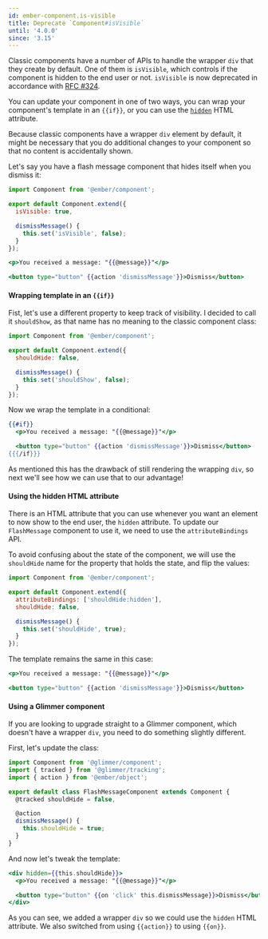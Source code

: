 ```yaml
---
id: ember-component.is-visible
title: Deprecate `Component#isVisible`
until: '4.0.0'
since: '3.15'
---
```


Classic components have a number of APIs to handle the wrapper `div` that they create by default.
One of them is `isVisible`, which controls if the component is hidden to the end user or not.
`isVisible` is now deprecated in accordance with [RFC #324](https://github.com/emberjs/rfcs/blob/master/text/0324-deprecate-component-isvisible.md).

You can update your component in one of two ways, you can wrap your component's template in an `{{if}}`, or you can use the [`hidden`](https://developer.mozilla.org/en-US/docs/Web/HTML/Global_attributes/hidden) HTML attribute.

Because classic components have a wrapper `div` element by default,
it might be necessary that you do additional changes to your component so that no content is accidentally shown.

Let's say you have a flash message component that hides itself when you dismiss it:

```js {data-filename=app/components/flash-message.js}
import Component from '@ember/component';

export default Component.extend({
  isVisible: true,

  dismissMessage() {
    this.set('isVisible', false);
  }
});
```

```handlebars {data-filename=app/components/flash-message.hbs}
<p>You received a message: "{{@message}}"</p>

<button type="button" {{action 'dismissMessage'}}>Dismiss</button>
```

#### Wrapping template in an `{{if}}`

Fist, let's use a different property to keep track of visibility.
I decided to call it `shouldShow`, as that name has no meaning to the classic component class:

```js {data-filename=app/components/flash-message.js}
import Component from '@ember/component';

export default Component.extend({
  shouldHide: false,

  dismissMessage() {
    this.set('shouldShow', false);
  }
});
```

Now we wrap the template in a conditional:

```handlebars {data-filename=app/components/flash-message.hbs}
{{#if}}
  <p>You received a message: "{{@message}}"</p>

  <button type="button" {{action 'dismissMessage'}}>Dismiss</button>
{{{/if}}}
```

As mentioned this has the drawback of still rendering the wrapping `div`, so next we'll see how we can use that to our advantage!

#### Using the hidden HTML attribute

There is an HTML attribute that you can use whenever you want an element to now show to the end user, the `hidden` attribute.
To update our `FlashMessage` component to use it, we need to use the `attributeBindings` API.

To avoid confusing about the state of the component, we will use the `shouldHide` name for the property that holds the state,
and flip the values:

```js {data-filename=app/components/flash-message.js}
import Component from '@ember/component';

export default Component.extend({
  attributeBindings: ['shouldHide:hidden'],
  shouldHide: false,

  dismissMessage() {
    this.set('shouldHide', true);
  }
});
```

The template remains the same in this case:

```handlebars {data-filename=app/components/flash-message.hbs}
<p>You received a message: "{{@message}}"</p>

<button type="button" {{action 'dismissMessage'}}>Dismiss</button>
```

#### Using a Glimmer component

If you are looking to upgrade straight to a Glimmer component, which doesn't have a wrapper `div`,
you need to do something slightly different.

First, let's update the class:

```js {data-filename=app/components/flash-message.js}
import Component from '@glimmer/component';
import { tracked } from '@glimmer/tracking';
import { action } from '@ember/object';

export default class FlashMessageComponent extends Component {
  @tracked shouldHide = false,

  @action
  dismissMessage() {
    this.shouldHide = true;
  }
}
```

And now let's tweak the template:

```handlebars {data-filename=app/components/flash-message.hbs}
<div hidden={{this.shouldHide}}>
  <p>You received a message: "{{@message}}"</p>

  <button type="button" {{on 'click' this.dismissMessage}}>Dismiss</button>
</div>
```

As you can see, we added a wrapper `div` so we could use the `hidden` HTML attribute.
We also switched from using `{{action}}` to using `{{on}}`.